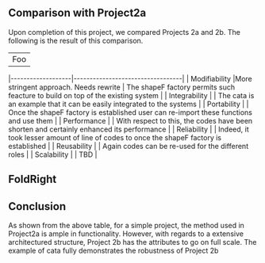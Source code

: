 ## Comparison with Project2a
Upon completion of this project, we compared Projects 2a and 2b. The following is the result of this comparison.

<table>
    <tr>
        <td>Foo</td>
    </tr>
</table>


|-------------------|----------------------------------|
| Modifiability     |More stringent approach. Needs rewrite     | The shapeF factory permits such  feacture to build on top of the existing system |
| Integrability     |   | The cata is an example that it can be easily integrated to the systems |
| Portability       |   | Once the shapeF factory is established user can re-import these functions and use them |
| Performance       |   | With respect to this, the codes have been shorten and certainly enhanced its performance |
| Reliability       |   | Indeed, it took lesser amount of line of codes to once the shapeF factory is established |
| Reusability       |   | Again codes can be re-used for the different roles |
| Scalability       |   | TBD |

## FoldRight

## Conclusion
As shown from the above table, for a simple project, the method used in Project2a is ample in functionality. However, with regards to a extensive architectured structure, Project 2b has the attributes to go on full scale. The example of cata fully demonstrates the robustness of Project 2b